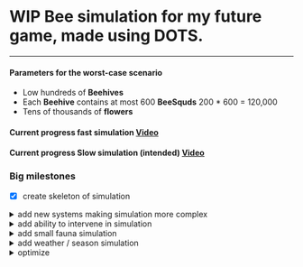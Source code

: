 # WIP Bee simulation for my future game, made using DOTS.
---
#### Parameters for the worst-case scenario
- Low hundreds of **Beehives**
- Each **Beehive** contains at most 600 **BeeSquds** 200 * 600 = 120,000
- Tens of thousands of **flowers**

#### Current progress fast simulation [Video](https://drive.google.com/file/d/1jFfCPzz5Y7dMGNWluuDpKLoI_0QAFORi/view?usp=drive_link)

#### Current progress Slow simulation (intended) [Video](https://drive.google.com/file/d/1-FVoWj1hFmqo6VeFbdxkRGfWAuSVkKQQ/view?usp=drive_link)


### Big milestones 
- [x] create skeleton of simulation
<details>
  <summary>add new systems making simulation more complex</summary>
  
- [x] add food consumption
- [ ] When hive is shade and or isn't facing sunrise, bees go foraging later.
- [X] add mites 
- [ ] add diseases that reduce stats of the bees or the queen 
- [x] bee dying probability on curve, with different parameters affecting mortality - weather/mites/etc
- [ ] beehive size dependent on food stored 
- [x] Queen life cycle
- [x] random genes based on species 
- [ ] beehive conditions - ventilation/temperature/space/..
- [ ] control stats based on food quality - sugar lowest, natural nectar highest.
</details>
<details>
  <summary>add ability to intervene in simulation</summary>
  WIP
</details>
<details>
  <summary>add small fauna simulation</summary>
  WIP
</details>
<details>
  <summary>add weather / season simulation</summary>
  WIP
</details>
<details>
  <summary>optimize</summary>
  WIP
</details>
